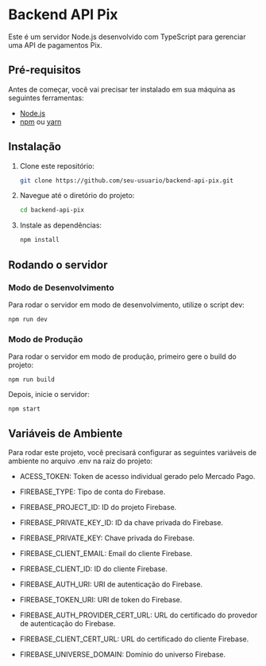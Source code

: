 # Backend API Pix

Este é um servidor Node.js desenvolvido com TypeScript para gerenciar uma API de pagamentos Pix.

## Pré-requisitos

Antes de começar, você vai precisar ter instalado em sua máquina as seguintes ferramentas:

- [Node.js](https://nodejs.org/en/)
- [npm](https://www.npmjs.com/) ou [yarn](https://yarnpkg.com/)

## Instalação

1. Clone este repositório:
   ```sh
   git clone https://github.com/seu-usuario/backend-api-pix.git
2. Navegue até o diretório do projeto:
   ```sh
   cd backend-api-pix
3. Instale as dependências:
    ```sh
    npm install

## Rodando o servidor

### Modo de Desenvolvimento
Para rodar o servidor em modo de desenvolvimento, utilize o script dev:
    
  
    npm run dev

### Modo de Produção
Para rodar o servidor em modo de produção, primeiro gere o build do projeto:
    

    npm run build

Depois, inicie o servidor:
    
    npm start

## Variáveis de Ambiente
Para rodar este projeto, você precisará configurar as seguintes variáveis de ambiente no arquivo .env na raiz do projeto:

- ACESS_TOKEN: Token de acesso individual gerado pelo Mercado Pago.
- FIREBASE_TYPE: Tipo de conta do Firebase.
  
- FIREBASE_PROJECT_ID: ID do projeto Firebase.
- FIREBASE_PRIVATE_KEY_ID: ID da chave privada do Firebase.
- FIREBASE_PRIVATE_KEY: Chave privada do Firebase.
- FIREBASE_CLIENT_EMAIL: Email do cliente Firebase.
- FIREBASE_CLIENT_ID: ID do cliente Firebase.
- FIREBASE_AUTH_URI: URI de autenticação do Firebase.
- FIREBASE_TOKEN_URI: URI de token do Firebase.
- FIREBASE_AUTH_PROVIDER_CERT_URL: URL do certificado do provedor de autenticação do Firebase.
- FIREBASE_CLIENT_CERT_URL: URL do certificado do cliente Firebase.
- FIREBASE_UNIVERSE_DOMAIN: Domínio do universo Firebase.

